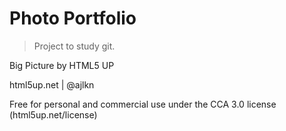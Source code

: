 # Photo Portfolio

> Project to study git.

Big Picture by HTML5 UP

html5up.net | @ajlkn

Free for personal and commercial use under the CCA 3.0 license (html5up.net/license)
